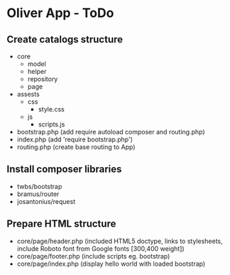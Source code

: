 # Oliver App - ToDo

## Create catalogs structure
* core
    * model
    * helper
    * repository
    * page
* assests
    * css
        * style.css 
    * js
        * scripts.js 
* bootstrap.php (add require autoload composer and routing.php)
* index.php (add 'require bootstrap.php')
* routing.php (create base routing to App)

## Install composer libraries
- twbs/bootstrap
- bramus/router
- josantonius/request

## Prepare HTML structure
* core/page/header.php (included HTML5 doctype, links to stylesheets, include Roboto font from Google fonts [300,400 weight])
* core/page/footer.php (include scripts eg. bootstrap)
* core/page/index.php (display hello world with loaded bootstrap)